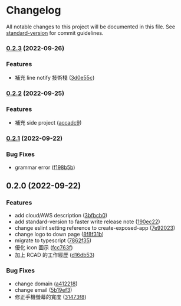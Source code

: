 # Changelog

All notable changes to this project will be documented in this file. See [standard-version](https://github.com/conventional-changelog/standard-version) for commit guidelines.

### [0.2.3](https://github.com/skyran1278/skyran1278.github.io/compare/v0.2.2...v0.2.3) (2022-09-26)


### Features

* 補充 line notify 技術棧 ([3d0e55c](https://github.com/skyran1278/skyran1278.github.io/commit/3d0e55ccc9ad8706390c9f840289904ecc4968b0))

### [0.2.2](https://github.com/skyran1278/skyran1278.github.io/compare/v0.2.1...v0.2.2) (2022-09-25)


### Features

* 補充 side project ([accadc9](https://github.com/skyran1278/skyran1278.github.io/commit/accadc90bf734d60cf16d080ed425c865cbcc8a0))

### [0.2.1](https://github.com/skyran1278/skyran1278.github.io/compare/v0.2.0...v0.2.1) (2022-09-22)


### Bug Fixes

* grammar error ([f198b5b](https://github.com/skyran1278/skyran1278.github.io/commit/f198b5b85edb59c690cc1257e04501a5ad905110))

## 0.2.0 (2022-09-22)


### Features

* add cloud/AWS description ([3bfbcb0](https://github.com/skyran1278/skyran1278.github.io/commit/3bfbcb018dde438ab8b44f7800d4f26c31be2e72))
* add standard-version to faster write release note ([190ec22](https://github.com/skyran1278/skyran1278.github.io/commit/190ec2231ae048688c958b9cce46ff62dec56026))
* change eslint setting reference to create-exposed-app ([7e92023](https://github.com/skyran1278/skyran1278.github.io/commit/7e920235604f3300ac9f99d7910eb30a804b67ed))
* change logo to down page ([8f8f31b](https://github.com/skyran1278/skyran1278.github.io/commit/8f8f31b2c9cd60daf3b3b7f9510046cea35122db))
* migrate to typescript ([7862f35](https://github.com/skyran1278/skyran1278.github.io/commit/7862f3580c80112a45266f363d068a238ac18b64))
* 優化 icon 圖示 ([fcc763f](https://github.com/skyran1278/skyran1278.github.io/commit/fcc763f6ade248923194adce8daba7a011e143f8))
* 加上 RCAD 的工作經歷 ([d16db53](https://github.com/skyran1278/skyran1278.github.io/commit/d16db531d4ab2f679d6673034cfc81c509c1c1ca))


### Bug Fixes

* change domain ([a412218](https://github.com/skyran1278/skyran1278.github.io/commit/a4122188c773441116ee88442e736d36bebd0cee))
* change email ([5b19ef3](https://github.com/skyran1278/skyran1278.github.io/commit/5b19ef326c827a9d091dc8b6352724865f1812ff))
* 修正手機螢幕的寬度 ([31473f8](https://github.com/skyran1278/skyran1278.github.io/commit/31473f813ffc090a00e7cb7faf0fe19c4a93d166))

